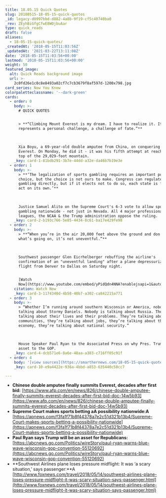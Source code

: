 ```yaml
---
title: 18.05.15 Quick Quotes
slug: 20180515-18-05-15-quick-quotes
_id: legacy-d0997bbd-d882-4a8b-9f19-cf5c40740ba0
_rev: ZEyhBiGfgCfwE8WOjbuAar
type: quick_reads
draft: false
aliases:
  - 18-05-15-quick-quotes/
_createdAt: '2018-05-15T11:03:56Z'
_updatedAt: '2021-03-22T13:11:08Z'
date: '2018-05-15T11:03:56+00:00'
lastmod: '2018-05-15T11:03:56+00:00'
weight: 50
featured_image:
  alt: Quick Reads background image
  url: >-
    2c0fd26e1c0c8e8493a02cf7c7cb3679f8af597d-1200x798.jpg
card_series: Now You Know
colorpaletteclassname: '--dark-green'
cards:
  - order: 0
    body: >-
      # QUICK QUOTES


      > **“Climbing Mount Everest is my dream. I have to realize it. It also
      represents a personal challenge, a challenge of fate.”**  
        
        
        
      Xia Boyu, a 69-year-old double amputee from China, on conquering Mt.
      Everest. On Monday, he did it - it was his fifth attempt at reaching the
      top of the 29,029-foot mountain.
    _key: card-1-81bdb291-3b7e-44dd-a32e-da46b7b19e3e
  - order: 1
    body: >-
      > **‘The legalization of sports gambling requires an important policy
      choice, but the choice is not ours to make. Congress can regulate sports
      gambling directly, but if it elects not to do so, each state is free to
      act on its own.’**  
        
        
        
      Justice Samuel Alito on the Supreme Court's 6-3 vote to allow sports
      gambling nationwide - not just in Nevada. All 4 major professional sports
      leagues, the NCAA & the Trump administration oppose the ruling.
    _key: card-2-b193c766-5e85-4434-8c61-ba17e429fe98
  - order: 2
    body: >-
      > **“When you’re in the air 20,000 feet above the ground and don’t know
      what’s going on, it’s not uneventful.”**  
        
        
        
      Southwest passenger Glen Eicrhelberger rebuffing the airline's
      confirmation of an "uneventful landing" after a plane depressurized on a
      flight from Denver to Dallas on Saturday night.


      [Watch
      Now](https://www.youtube.com/embed/yPidQdn4NNA?enablejsapi=1&autoplay=1&rel=0)
    citation: Watch Now
    _key: card-3-1174340d-4b58-40b7-a302-ca842215a771
  - order: 3
    body: >-
      > “Whether I’m running around southern Wisconsin or America, nobody is
      talking about Stormy Daniels. Nobody is talking about Russia. They’re
      talking about their lives and their problems. They’re talking about their
      communities, they’re talking about jobs, they’re talking about the
      economy, they’re talking about national security.”  
        
        
        
      House Speaker Paul Ryan to the Associated Press on why Pres. Trump is an
      asset to the GOP.
    _key: card-4-dcb571e6-8a6e-48aa-a383-c716ff05c91f
  - order: 4
    body: '[view sources](https://smarthernews.com/18-05-15-quick-quotes/)'
    _key: card-10-e9a4422e-936a-4bbd-a853-635440c58cc7

---
```

* **Chinese double amputee finally summits Everest, decades after first bid:** [https://www.afp.com/en/news/826/chinese-double-amputee-finally-summits-everest-decades-after-first-bid-doc-14w5b93](https://www.afp.com/en/news/826/chinese-double-amputee-finally-summits-everest-decades-after-first-bid-doc-14w5b93)
* **Supreme Court makes sports betting aA possibility nationwide:A** [https://apnews.com/f3fa1f71b8f44378a7e2c51d321b13b4/Supreme-Court-makes-sports-betting-a-possibility-nationwide](https://apnews.com/f3fa1f71b8f44378a7e2c51d321b13b4/Supreme-Court-makes-sports-betting-a-possibility-nationwide)
* **Paul Ryan says Trump will be an asset for Republicans:** [https://abcnews.go.com/Politics/wireStory/paul-ryan-warns-blue-wave-wisconsin-gop-convention-55120692](https://abcnews.go.com/Politics/wireStory/paul-ryan-warns-blue-wave-wisconsin-gop-convention-55120692)
* **Southwest Airlines plane loses pressure midflight: It was ‘a scary situation,’ says passenger:**A [http://www.foxnews.com/travel/2018/05/14/southwest-airlines-plane-loses-pressure-midflight-it-was-scary-situation-says-passenger.html](http://www.foxnews.com/travel/2018/05/14/southwest-airlines-plane-loses-pressure-midflight-it-was-scary-situation-says-passenger.html)